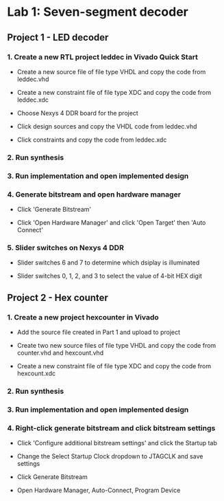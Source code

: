 # Lab 1: Seven-segment decoder

## Project 1 - LED decoder

### 1. Create a new RTL project leddec in Vivado Quick Start

* Create a new source file of file type VHDL and copy the code from leddec.vhd

* Create a new constraint file of file type XDC and copy the code from leddec.xdc

* Choose Nexys 4 DDR board for the project

* Click design sources and copy the VHDL code from leddec.vhd

* Click constraints and copy the code from leddec.xdc

### 2. Run synthesis

### 3. Run implementation and open implemented design

### 4. Generate bitstream and open hardware manager

* Click 'Generate Bitstream'

* Click 'Open Hardware Manager' and click 'Open Target' then 'Auto Connect'

### 5. Slider switches on Nexys 4 DDR

* Slider switches 6 and 7 to determine which dsiplay is illuminated

* Slider switches 0, 1, 2, and 3 to select the value of 4-bit HEX digit

## Project 2 - Hex counter

### 1. Create a new project hexcounter in Vivado

* Add the source file created in Part 1 and upload to project

* Create two new source files of file type VHDL and copy the code from counter.vhd and hexcount.vhd

* Create a new constraint file of file type XDC and copy the code from hexcount.xdc

### 2. Run synthesis

### 3. Run implementation and open implemented design

### 4. Right-click generate bitstream and click bitstream settings

* Click 'Configure additional bitstream settings' and click the Startup tab

* Change the Select Startup Clock dropdown to JTAGCLK and save settings

* Click Generate Bitstream

* Open Hardware Manager, Auto-Connect, Program Device
